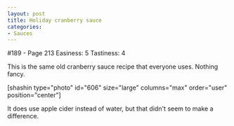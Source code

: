 ```yaml
---
layout: post
title: Holiday cranberry sauce
categories:
- Sauces
---
```


#189 - Page 213
Easiness: 5
Tastiness: 4

This is the same old cranberry sauce recipe that everyone uses. Nothing fancy.

[shashin type="photo" id="606" size="large" columns="max" order="user" position="center"]

It does use apple cider instead of water, but that didn't seem to make a difference.
